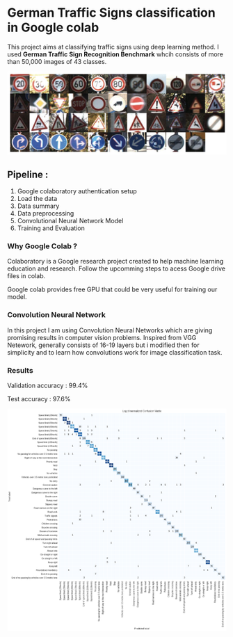 # German Traffic Signs classification in Google colab

This project aims at classifying traffic signs using deep learning method. I used **German Traffic Sign Recognition Benchmark** 
whcih consists of more than 50,000 images of 43 classes. 

![](images/traffic_data.jpg)


## Pipeline :
  1. Google colaboratory authentication setup
  2. Load the data
  3. Data summary
  4. Data preprocessing
  5. Convolutional Neural Network Model
  6. Training and Evaluation
  
 
### Why Google Colab ? 
Colaboratory is a Google research project created to help machine learning education and research. Follow the upcomming steps to acess Google drive files in colab.

Google colab provides free GPU that could be very useful for training our model.

### Convolution Neural Network
In this project I am using Convolution Neural Networks which are giving promising results in computer vision problems. Inspired from VGG Netework, generally consists of 16-19 layers but i modified then for simplicity and to learn how convolutions work for image classification task.

### Results 

Validation accuracy : 99.4%

Test accuracy : 97.6%

![](images/confuion_matrix.png)
